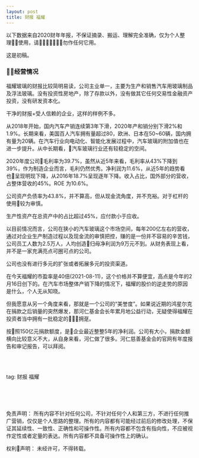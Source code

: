 ```yaml
---
layout: post
title: 财报 福耀
---
```


以下数据来自2020财年年报，不保证摘录、搬运、理解完全准确，仅为个人整理使用，请勿作任何它用。

这是初稿。

### 经营情况

福耀玻璃的财报比较简明易读，公司主业单一，主要为生产和销售汽车用玻璃制品及浮法玻璃。没有投资性房地产，除了存款以外，没有做其它任何交易性金融资产投资，没有研发资本化。

干净的财报+受人信赖的企业，这样的样例不多。

从2018年开始，国内汽车产销连续第3年下滑，2020年产和销分别下滑2%和1.9%。长期来看，美国百人汽车拥有量超过80，欧洲、日本在50~60辆，国内拥有量为20辆。在汽车行业向电动化、智能化发展过程中，汽车玻璃的附加值也在进一步提升。从中长期看，汽车玻璃行业还有较稳定的空间。

2020年度公司毛利率为39.7%，虽然从近5年来看，毛利率从43%下降到39%，作为制造企业而言，毛利仍然优秀。净利润为11.6%，从近5年的趋势看也呈现明现下降，从2016年18.7%呈现逐年下降。收入占比，国外部分的营收，占整体营收的45%。ROE 为10.6%。

公司资产负债率为43.8%，并不算高，但从现金流角度，并不充裕。对于杠杆的使用较为审慎。

生产性资产在总资产中的占比超过45%，应付款小于应收。

以目前情况而言，公司在狭小的汽车玻璃这个市场空间，每年200亿左右的营收，通过对企业生产制造过程以及现金流的审慎把控，赚的是一份并不容易的辛苦钱，公司员工人数为2.5万人，人均创造归母净利润为9万元不到。从财务表现上看，并不是一家充满亮点可圈可点的公司。

公司也没有进行多元的扩张或者拓展多元的投资渠道。

在今天福耀的市盈率是40倍(2021-08-11)，这个价格并不算便宜，高点是今年的2月16日创下的。在汽车市场整体产销下降的情况下，福耀的股价的逆走势的原因是什么，个人无从知晓。

但我愿意从另一个角度来看，那就是一个公司的“美誉度”。如果说近期的鸿星尔克在捐款之后销量的突然爆发，那河仁基金会长年累月地公益行动，无疑使得福耀在投资者当中拥有一批稳定的拥趸。

按照150亿元捐款额度，是企业最近整整5年的净利润。公司有大小，捐款金额横向比较意义不大，从自身来看，河仁做了很多。河仁慈善基金会的官网有年度报告和审记报告，可以拜阅。










<br>
<br>

tag: 财报 福耀

<br>
<br>
<br>

免责声明：
所有内容不针对任何公司，不针对任何个人和第三方，不进行任何推广营销，仅仅是个人思路的整理。所有的内容都有可能经过前后的修改处理，不保证其延续性、一致性、正确性和可操作性。所有内容都不包含有指向性，不应被视作定性或者定量的表达。所有内容都不具备可操作性上的确认。

权利声明：
未经许可，不得转载。